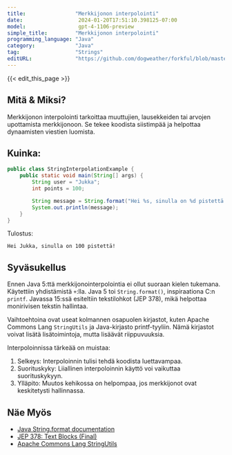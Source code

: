```yaml
---
title:                "Merkkijonon interpolointi"
date:                  2024-01-20T17:51:10.398125-07:00
model:                 gpt-4-1106-preview
simple_title:         "Merkkijonon interpolointi"
programming_language: "Java"
category:             "Java"
tag:                  "Strings"
editURL:              "https://github.com/dogweather/forkful/blob/master/content/fi/java/interpolating-a-string.md"
---
```


{{< edit_this_page >}}

## Mitä & Miksi?
Merkkijonon interpolointi tarkoittaa muuttujien, lausekkeiden tai arvojen upottamista merkkijonoon. Se tekee koodista siistimpää ja helpottaa dynaamisten viestien luomista.

## Kuinka:
```java
public class StringInterpolationExample {
    public static void main(String[] args) {
        String user = "Jukka";
        int points = 100;

        String message = String.format("Hei %s, sinulla on %d pistettä!", user, points);
        System.out.println(message);
    }
}
```
Tulostus:
```
Hei Jukka, sinulla on 100 pistettä!
```

## Syväsukellus
Ennen Java 5:ttä merkkijonointerpolointia ei ollut suoraan kielen tukemana. Käytettiin yhdistämistä `+`:lla. Java 5 toi `String.format()`, inspiraationa C:n `printf`. Javassa 15:ssä esiteltiin tekstilohkot (JEP 378), mikä helpottaa monirivisen tekstin hallintaa.

Vaihtoehtoina ovat useat kolmannen osapuolen kirjastot, kuten Apache Commons Lang `StringUtils` ja Java-kirjasto printf-tyyliin. Nämä kirjastot voivat lisätä lisätoimintoja, mutta lisäävät riippuvuuksia.

Interpoloinnissa tärkeää on muistaa:
1. Selkeys: Interpoloinnin tulisi tehdä koodista luettavampaa.
2. Suorituskyky: Liiallinen interpoloinnin käyttö voi vaikuttaa suorituskykyyn.
3. Ylläpito: Muutos kehikossa on helpompaa, jos merkkijonot ovat keskitetysti hallinnassa.

## Näe Myös
- [Java String.format documentation](https://docs.oracle.com/en/java/javase/17/docs/api/java.base/java/lang/String.html#format(java.lang.String,java.lang.Object...))
- [JEP 378: Text Blocks (Final)](https://openjdk.java.net/jeps/378)
- [Apache Commons Lang StringUtils](https://commons.apache.org/proper/commons-lang/apidocs/org/apache/commons/lang3/StringUtils.html)
